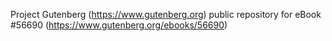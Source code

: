 Project Gutenberg (https://www.gutenberg.org) public repository for
eBook #56690 (https://www.gutenberg.org/ebooks/56690)
